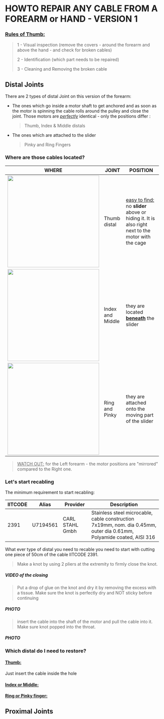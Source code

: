 # HOWTO REPAIR ANY CABLE FROM A FOREARM or HAND - VERSION 1

### <u>Rules of Thumb:</u>

> 1 - Visual inspection (remove the covers - around the forearm and above the hand - and check for broken cables)
>
> 2 - Identification (which part needs to be repaired)
>
> 3 - Cleaning and Removing the broken cable



## Distal Joints

There are 2 types of distal Joint on this version of the forearm:

* The ones which go inside a motor shaft to get anchored and as soon as the motor is spinning the cable rolls around the pulley and close the joint. Those motors are <u>*perfectly*</u> identical - only the positions differ :

  > Thumb, Index & Middle distals

* The ones which are attached to the slider

  > Pinky and Ring Fingers

### Where are those cables located?

| WHERE                                                        | JOINT            | POSITION                                                     |
| ------------------------------------------------------------ | ---------------- | ------------------------------------------------------------ |
| <img src ="../img/V1-distal-thumb.png" height = 300px>       | Thumb distal     | <u>easy to find:</u> no **slider** above or hiding it. It is also right next to the motor with the cage |
| <img src ="../img/index_middle_V1.png" height=300 width=auto> | Index and Middle | they are located **<u>beneath</u>** the slider               |
| <img src ="../img/R&P_V1.png" height = 300px>                | Ring and Pinky   | they are attached onto the moving part of the slider         |

> <u>WATCH OUT:</u> for the Left forearm - the motor positions are "mirrored" compared to the Right one.



### Let's start recabling

The minimum requirement to start recabling:

| IITCODE | Alias    | Provider        | Description                                                  |
| ------- | -------- | --------------- | ------------------------------------------------------------ |
| 2391    | U7194561 | CARL STAHL Gmbh | Stainless steel microcable, cable construction 7x19mm, nom. dia 0.45mm, outer dia 0.61mm, Polyamide coated, AISI 316 |

What ever type of distal you need to recable  you need to start with cutting one piece of 50cm of the cable IITCODE 2391.

> Make a knot by using 2 pliers at the extremity to firmly close the knot. 

##### VIDEO of the closing

> Put a drop of glue on the knot and dry it by removing the excess with a tissue.
> Make sure the knot is perfectly dry and NOT sticky before continuing

##### PHOTO

> insert the cable into the shaft of the motor and pull the cable into it.
> Make sure knot popped into the throat.

##### PHOTO

### Which distal do I need to restore?

#### <u>Thumb:</u>

Just insert the cable inside the hole

#### <u>Index or Middle:</u>



#### <u>Ring or Pinky finger:</u>









## Proximal Joints
